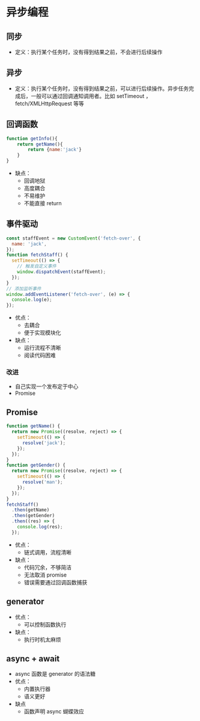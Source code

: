# 异步编程

## 同步

- 定义：执行某个任务时，没有得到结果之前，不会进行后续操作

## 异步

- 定义：执行某个任务时，没有得到结果之前，可以进行后续操作。异步任务完成后，一般可以通过回调通知调用者。比如 setTimeout ，fetch/XMLHttpRequest 等等

## 回调函数

```js
function getInfo(){
    return getName(){
        return {name:'jack'}
    }
}
```

- 缺点：
  - 回调地狱
  - 高度耦合
  - 不易维护
  - 不能直接 return

## 事件驱动

```js
const staffEvent = new CustomEvent('fetch-over', {
  name: 'jack',
});
function fetchStaff() {
  setTimeout(() => {
    // 触发自定义事件
    window.dispatchEvent(staffEvent);
  });
}
// 添加监听事件
window.addEventListener('fetch-over', (e) => {
  console.log(e);
});
```

- 优点：
  - 去耦合
  - 便于实现模块化
- 缺点：
  - 运行流程不清晰
  - 阅读代码困难

### 改进

- 自己实现一个发布定于中心
- Promise

## Promise

```js
function getName() {
  return new Promise((resolve, reject) => {
    setTimeout(() => {
      resolve('jack');
    });
  });
}
function getGender() {
  return new Promise((resolve, reject) => {
    setTimeout(() => {
      resolve('man');
    });
  });
}
fetchStaff()
  .then(getName)
  .then(getGender)
  .then((res) => {
    console.log(res);
  });
```

- 优点：
  - 链式调用，流程清晰
- 缺点：
  - 代码冗余，不够简洁
  - 无法取消 promise
  - 错误需要通过回调函数捕获

## generator

- 优点：
  - 可以控制函数执行
- 缺点：
  - 执行时机太麻烦

## async + await

- async 函数是 generator 的语法糖
- 优点：
  - 内置执行器
  - 语义更好
- 缺点
  - 函数声明 async 蝴蝶效应
